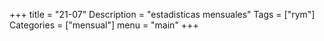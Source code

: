 +++
title = "21-07" 
Description = "estadisticas mensuales"
Tags = ["rym"]
Categories = ["mensual"]
menu = "main"
+++
<!--more-->
